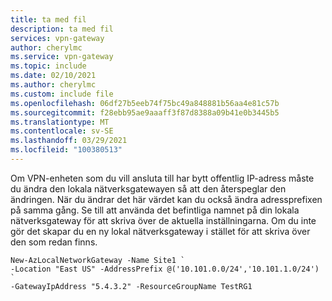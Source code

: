 ```yaml
---
title: ta med fil
description: ta med fil
services: vpn-gateway
author: cherylmc
ms.service: vpn-gateway
ms.topic: include
ms.date: 02/10/2021
ms.author: cherylmc
ms.custom: include file
ms.openlocfilehash: 06df27b5eeb74f75bc49a848881b56aa4e81c57b
ms.sourcegitcommit: f28ebb95ae9aaaff3f87d8388a09b41e0b3445b5
ms.translationtype: MT
ms.contentlocale: sv-SE
ms.lasthandoff: 03/29/2021
ms.locfileid: "100380513"
---
```

Om VPN-enheten som du vill ansluta till har bytt offentlig IP-adress måste du ändra den lokala nätverksgatewayen så att den återspeglar den ändringen. När du ändrar det här värdet kan du också ändra adressprefixen på samma gång. Se till att använda det befintliga namnet på din lokala nätverksgateway för att skriva över de aktuella inställningarna. Om du inte gör det skapar du en ny lokal nätverksgateway i stället för att skriva över den som redan finns.

```azurepowershell-interactive
New-AzLocalNetworkGateway -Name Site1 `
-Location "East US" -AddressPrefix @('10.101.0.0/24','10.101.1.0/24') `
-GatewayIpAddress "5.4.3.2" -ResourceGroupName TestRG1
```
